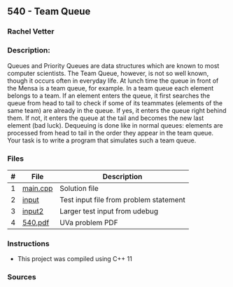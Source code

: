 ## 540 - Team Queue
### Rachel Vetter 
### Description:

Queues and Priority Queues are data structures which are known to most computer scientists. The
Team Queue, however, is not so well known, though it occurs often in everyday life. At lunch time the
queue in front of the Mensa is a team queue, for example.
In a team queue each element belongs to a team. If an element enters the queue, it first searches
the queue from head to tail to check if some of its teammates (elements of the same team) are already
in the queue. If yes, it enters the queue right behind them. If not, it enters the queue at the tail
and becomes the new last element (bad luck). Dequeuing is done like in normal queues: elements are
processed from head to tail in the order they appear in the team queue.
Your task is to write a program that simulates such a team queue.

### Files

|   #   | File                       | Description                                                |
| :---: | -------------------------- | ---------------------------------------------------------- |
|   1   | [main.cpp](./main.cpp)     | Solution file                                              |
|   2   | [input](./input.txt)       | Test input file from problem statement                     |
|   3   | [input2](./input2.txt)     | Larger test input from udebug                              |
|   4   | [540.pdf](./540.pdf)   | UVa problem PDF                                            |


### Instructions

- This project was compiled using C++ 11 

### Sources